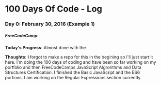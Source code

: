 # 100 Days Of Code - Log
### Day 0: February 30, 2016 (Example 1)
##### FreeCodeCamp 

**Today's Progress**: Almost done with the 

**Thoughts:** I forgot to make a repo for this in the begining so I'll just start it here. I'm doing the 100 days of coding and have been so far working on my portfolio and then FreeCodeCamps JavaScript Algrorithms and Data Structures Certification. I finished the Basic JavaScript and the ES6 portions. I am working on the Regular Expressions section currently.
